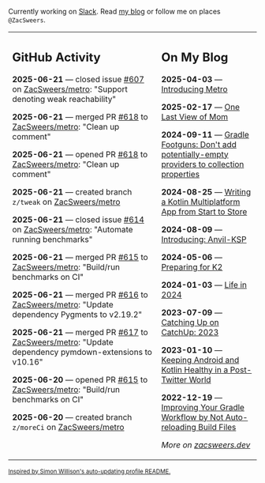 Currently working on [Slack](https://slack.com/). Read [my blog](https://zacsweers.dev/) or follow me on places `@ZacSweers`.

<table><tr><td valign="top" width="60%">

## GitHub Activity
<!-- githubActivity starts -->
**2025-06-21** — closed issue [#607](https://github.com/ZacSweers/metro/issues/607) on [ZacSweers/metro](https://github.com/ZacSweers/metro): "Support denoting weak reachability"

**2025-06-21** — merged PR [#618](https://github.com/ZacSweers/metro/pull/618) to [ZacSweers/metro](https://github.com/ZacSweers/metro): "Clean up comment"

**2025-06-21** — opened PR [#618](https://github.com/ZacSweers/metro/pull/618) to [ZacSweers/metro](https://github.com/ZacSweers/metro): "Clean up comment"

**2025-06-21** — created branch `z/tweak` on [ZacSweers/metro](https://github.com/ZacSweers/metro)

**2025-06-21** — closed issue [#614](https://github.com/ZacSweers/metro/issues/614) on [ZacSweers/metro](https://github.com/ZacSweers/metro): "Automate running benchmarks"

**2025-06-21** — merged PR [#615](https://github.com/ZacSweers/metro/pull/615) to [ZacSweers/metro](https://github.com/ZacSweers/metro): "Build/run benchmarks on CI"

**2025-06-21** — merged PR [#616](https://github.com/ZacSweers/metro/pull/616) to [ZacSweers/metro](https://github.com/ZacSweers/metro): "Update dependency Pygments to v2.19.2"

**2025-06-21** — merged PR [#617](https://github.com/ZacSweers/metro/pull/617) to [ZacSweers/metro](https://github.com/ZacSweers/metro): "Update dependency pymdown-extensions to v10.16"

**2025-06-20** — opened PR [#615](https://github.com/ZacSweers/metro/pull/615) to [ZacSweers/metro](https://github.com/ZacSweers/metro): "Build/run benchmarks on CI"

**2025-06-20** — created branch `z/moreCi` on [ZacSweers/metro](https://github.com/ZacSweers/metro)
<!-- githubActivity ends -->
</td><td valign="top" width="40%">

## On My Blog
<!-- blog starts -->
**2025-04-03** — [Introducing Metro](https://www.zacsweers.dev/introducing-metro/)

**2025-02-17** — [One Last View of Mom](https://www.zacsweers.dev/one-last-view-of-mom/)

**2024-09-11** — [Gradle Footguns: Don't add potentially-empty providers to collection properties](https://www.zacsweers.dev/gradle-footgun-adding-empty-providers-to-collection-properties/)

**2024-08-25** — [Writing a Kotlin Multiplatform App from Start to Store](https://www.zacsweers.dev/writing-a-kotlin-multiplatform-app-from-start-to-store/)

**2024-08-09** — [Introducing: Anvil-KSP](https://www.zacsweers.dev/introducing-anvil-ksp/)

**2024-05-06** — [Preparing for K2](https://www.zacsweers.dev/preparing-for-k2/)

**2024-01-03** — [Life in 2024](https://www.zacsweers.dev/life-in-2024/)

**2023-07-09** — [Catching Up on CatchUp: 2023](https://www.zacsweers.dev/catching-up-on-catchup-2023/)

**2023-01-10** — [Keeping Android and Kotlin Healthy in a Post-Twitter World](https://www.zacsweers.dev/keeping-android-healthy/)

**2022-12-19** — [Improving Your Gradle Workflow by Not Auto-reloading Build Files](https://www.zacsweers.dev/improving-your-workflow-by-not-auto-reloading-build-files/)
<!-- blog ends -->
_More on [zacsweers.dev](https://zacsweers.dev/)_
</td></tr></table>

<sub><a href="https://simonwillison.net/2020/Jul/10/self-updating-profile-readme/">Inspired by Simon Willison's auto-updating profile README.</a></sub>